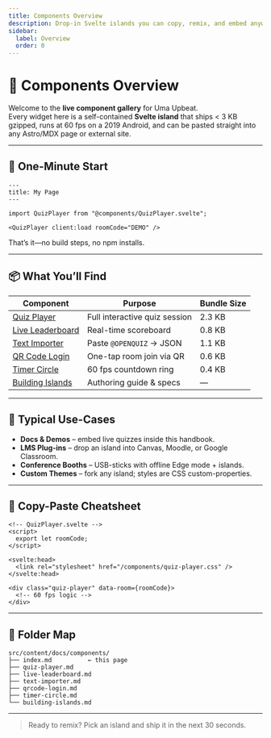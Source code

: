```yaml
---
title: Components Overview
description: Drop-in Svelte islands you can copy, remix, and embed anywhere.
sidebar:
  label: Overview
  order: 0
---
```


# 🧩 Components Overview

Welcome to the **live component gallery** for Uma Upbeat.  
Every widget here is a self-contained **Svelte island** that ships < 3 KB gzipped, runs at 60 fps on a 2019 Android, and can be pasted straight into any Astro/MDX page or external site.

---

## 🚀 One-Minute Start

```mdx
---
title: My Page
---

import QuizPlayer from "@components/QuizPlayer.svelte";

<QuizPlayer client:load roomCode="DEMO" />
```

That’s it—no build steps, no npm installs.

---

## 📦 What You’ll Find

| Component                              | Purpose                       | Bundle Size |
| -------------------------------------- | ----------------------------- | ----------- |
| [Quiz Player](./quiz-player)           | Full interactive quiz session | 2.3 KB      |
| [Live Leaderboard](./live-leaderboard) | Real-time scoreboard          | 0.8 KB      |
| [Text Importer](./text-importer)       | Paste `@OPENQUIZ` → JSON      | 1.1 KB      |
| [QR Code Login](./qrcode-login)        | One-tap room join via QR      | 0.6 KB      |
| [Timer Circle](./timer-circle)         | 60 fps countdown ring         | 0.4 KB      |
| [Building Islands](./building-islands) | Authoring guide & specs       | —           |

---

## 🎯 Typical Use-Cases

- **Docs & Demos** – embed live quizzes inside this handbook.
- **LMS Plug-ins** – drop an island into Canvas, Moodle, or Google Classroom.
- **Conference Booths** – USB-sticks with offline Edge mode + islands.
- **Custom Themes** – fork any island; styles are CSS custom-properties.

---

## 🧩 Copy-Paste Cheatsheet

```svelte
<!-- QuizPlayer.svelte -->
<script>
  export let roomCode;
</script>

<svelte:head>
  <link rel="stylesheet" href="/components/quiz-player.css" />
</svelte:head>

<div class="quiz-player" data-room={roomCode}>
  <!-- 60 fps logic -->
</div>
```

---

## 📁 Folder Map

```
src/content/docs/components/
├── index.md          ← this page
├── quiz-player.md
├── live-leaderboard.md
├── text-importer.md
├── qrcode-login.md
├── timer-circle.md
└── building-islands.md
```

---

> Ready to remix? Pick an island and ship it in the next 30 seconds.
